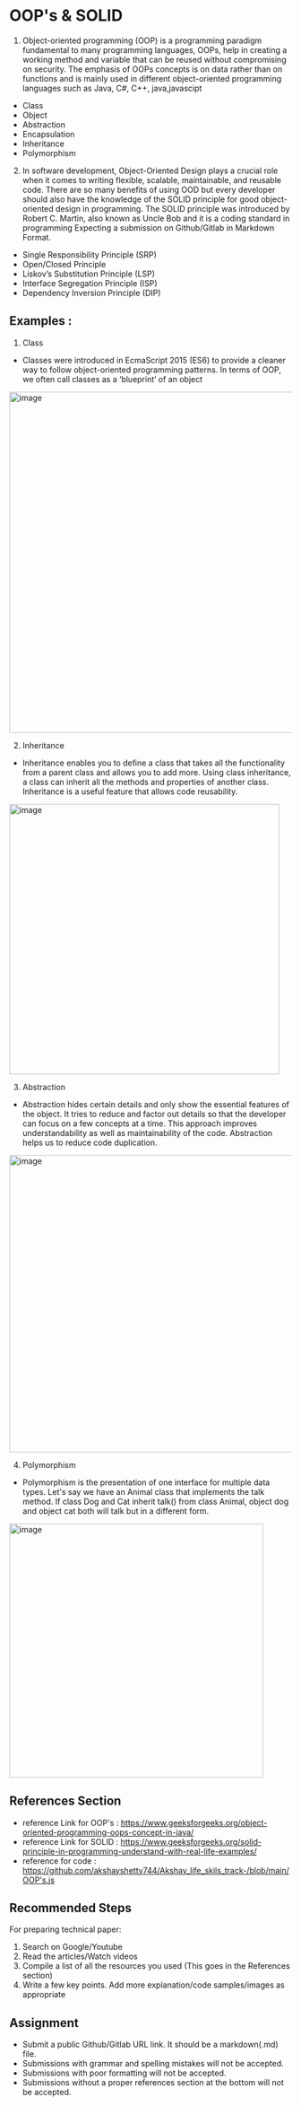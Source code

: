 # OOP's & SOLID

1) Object-oriented programming (OOP) is a programming paradigm fundamental to many programming languages, OOPs, help in creating a working method and variable that can be reused without compromising on security. The emphasis of OOPs concepts is on data rather than on functions and is mainly used in different object-oriented programming languages such as Java, C#, C++, java,javascipt 
* Class
* Object
* Abstraction
* Encapsulation
* Inheritance
* Polymorphism

2) In software development, Object-Oriented Design plays a crucial role when it comes to writing flexible, scalable, maintainable, and reusable code. There are so many benefits of using OOD but every developer should also have the knowledge of the SOLID principle for good object-oriented design in programming. The SOLID principle was introduced by Robert C. Martin, also known as Uncle Bob and it is a coding standard in programming
Expecting a submission on Github/Gitlab in Markdown Format.
* Single Responsibility Principle (SRP)
* Open/Closed Principle
* Liskov’s Substitution Principle (LSP)
* Interface Segregation Principle (ISP)
* Dependency Inversion Principle (DIP)



## Examples : 
1) Class 
* Classes were introduced in EcmaScript 2015 (ES6) to provide a cleaner way to follow object-oriented programming patterns. In terms of OOP, we often call classes as a ‘blueprint’ of an object
<img width="608" alt="image" src="https://user-images.githubusercontent.com/84218281/192931144-9e4c3752-d3e8-4c24-95fb-3bb4cdf0452f.png">

2) Inheritance
* Inheritance enables you to define a class that takes all the functionality from a parent class and allows you to add more. Using class inheritance, a class can inherit all the methods and properties of another class. Inheritance is a useful feature that allows code reusability.
<img width="482" alt="image" src="https://user-images.githubusercontent.com/84218281/192933032-e5567e96-74c0-4258-9c86-26d3869ad67c.png">

3) Abstraction
* Abstraction hides certain details and only show the essential features of the object. It tries to reduce and factor out details so that the developer can focus on a  few concepts at a time. This approach improves understandability as well as maintainability of the code. Abstraction helps us to reduce code duplication.
<img width="530" alt="image" src="https://user-images.githubusercontent.com/84218281/192933430-bd596158-86b0-4a99-9787-6bea69504def.png">

4) Polymorphism 
* Polymorphism is the presentation of one interface for multiple data types. Let's say we have an Animal class that implements the talk method. If class Dog and Cat inherit talk() from class Animal, object dog and object cat both will talk but in a different form.
 <img width="453" alt="image" src="https://user-images.githubusercontent.com/84218281/192933656-39d39935-f7e3-4ac4-ae66-21b539fd10c7.png">



## References Section
* reference Link for OOP's : https://www.geeksforgeeks.org/object-oriented-programming-oops-concept-in-java/
* reference Link for SOLID : https://www.geeksforgeeks.org/solid-principle-in-programming-understand-with-real-life-examples/
* reference for code : https://github.com/akshayshetty744/Akshay_life_skils_track-/blob/main/OOP's.js

## Recommended Steps
For preparing technical paper:
1. Search on Google/Youtube
2. Read the articles/Watch videos
3. Compile a list of all the resources you used (This goes in the References section)
4. Write a few key points. Add more explanation/code samples/images as appropriate

## Assignment

* Submit a public Github/Gitlab URL link. It should be a markdown(.md) file.
* Submissions with grammar and spelling mistakes will not be accepted.
* Submissions with poor formatting will not be accepted.
* Submissions without a proper references section at the bottom will not be accepted.
